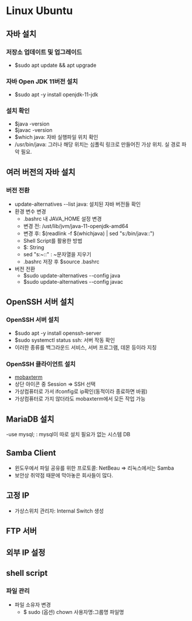 # Linux Ubuntu
## 자바 설치
### 저장소 업데이트 및 업그레이드
- $sudo apt update && apt upgrade

### 자바 Open JDK 11버전 설치
- $sudo apt -y install openjdk-11-jdk

### 설치 확인
- $java -version
- $javac -version
- $which java: 자바 실행파일 위치 확인
- /usr/bin/java: 그러나 해당 위치는 심폴릭 링크로 만들어진 가상 위치. 실 경로 파악 필요.


## 여러 버전의 자바 설치
### 버전 전환
- update-alternatives --list java: 설치된 자바 버전들 확인
- 환경 변수 변경
    - .bashrc 내 JAVA_HOME 설정 변경
    - 변경 전: /ust/lib/jvm/java-11-openjdk-amd64
    - 변경 후: $(readlink -f $(whichjava) | sed "s:/bin/java::")
    - Shell Script를 활용한 방법
    - $: String
    - sed "s:~::" : ~문자열을 지우기
    - .bashrc 저장 후 $source .bashrc
- 버전 전환
    - $sudo update-alternatives --config java
    - $sudo update-alternatives --config javac


## OpenSSH 서버 설치
### OpenSSH 서버 설치
- $sudo apt -y install openssh-server
- $sudo systemctl status ssh: 서버 작동 확인
- 이러한 종류를 백그라운드 서비스, 서버 프로그램, 데몬 등이라 지칭

### OpenSSH 클라이언트 설치
- [mobaxterm](https://mobaxterm.mobatek.net/download.html)
- 상단 아이콘 중 Session => SSH 선택
- 가상컴퓨터로 가서 ifconfig로 ip확인(동적이라 종료하면 바뀜)
- 가상컴퓨터로 가지 않더라도 mobaxterm에서 모든 작업 가능

## MariaDB 설치
-use mysql; : mysql이 따로 설치 필요가 없는 시스템 DB

## Samba Client
- 윈도우에서 파일 공유를 위한 프로토콜: NetBeau => 리눅스에서는 Samba
- 보안상 취약점 때문에 막아놓은 회사들이 많다.

## 고정 IP 
- 가상스위치 관리자: Internal Switch 생성

## FTP 서버

## 외부 IP 설정


## shell script
### 파일 관리
- 파일 소유자 변경
    - $ sudo (옵션) chown 사용자명:그룹명 파일명
